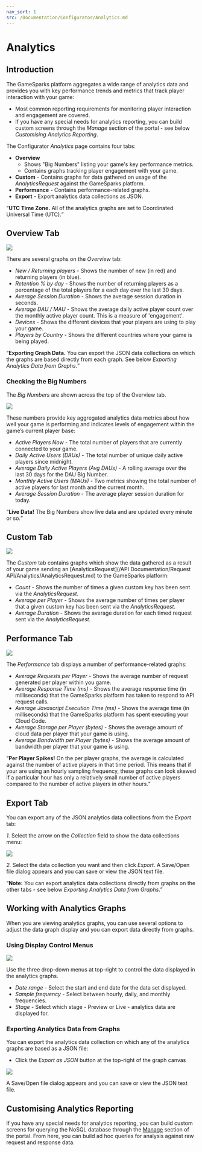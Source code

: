 ```yaml
---
nav_sort: 1
src: /Documentation/Configurator/Analytics.md
---
```


# Analytics

## Introduction

The GameSparks platform aggregates a wide range of analytics data and provides you with key performance trends and metrics that track player interaction with your game:
* Most common reporting requirements for monitoring player interaction and engagement are covered.
* If you have any special needs for analytics reporting, you can build custom screens through the *Manage* section of the portal - see below *Customising Analytics Reporting*.

The Configurator *Analytics* page contains four tabs:
* **Overview**
  * Shows "Big Numbers" listing your game's key performance metrics.
  * Contains graphs tracking player engagement with your game.
* **Custom** - Contains graphs for data gathered on usage of the *AnalyticsRequest* against the GameSparks platform.
* **Performance** - Contains performance-related graphs.
* **Export** - Export analytics data collections as JSON.

<q>**UTC Time Zone.** All of the analytics graphs are set to Coordinated Universal Time (UTC).</q>

## Overview Tab

![](img/Analytics/11.png)

There are several graphs on the *Overview* tab:

  * *New / Returning players* - Shows the number of new (in red) and returning players (in blue).
  * *Retention % by day* - Shows the number of returning players as a percentage of the total players for a each day over the last 30 days.
  * *Average Session Duration* - Shows the average session duration in seconds.
  * *Average DAU / MAU* - Shows the average daily active player count over the monthly active player count. This is a measure of 'engagement'.
  * *Devices* - Shows the different devices that your players are using to play your game.
  * *Players by Country* - Shows the different countries where your game is being played.

<q>**Exporting Graph Data.** You can export the JSON data collections on which the graphs are based directly from each graph. See below *Exporting Analytics Data from Graphs*.</Q>

### Checking the Big Numbers

The *Big Numbers* are shown across the top of the Overview tab.

![](img/Analytics/12.png)

These numbers provide key aggregated analytics data metrics about how well your game is performing and indicates levels of engagement within the game’s current player base:

  * *Active Players Now* - The total number of players that are currently connected to your game.
  * *Daily Active Users (DAUs)* - The total number of unique daily active players since midnight.
  * *Average Daily Active Players (Avg DAUs)* - A rolling average over the last 30 days for the DAU Big Number.
  * *Monthly Active Users (MAUs)* - Two metrics showing the total number of active players for last month and the current month.
  * *Average Session Duration* - The average player session duration for today.

<q>**Live Data!** The Big Numbers show live data and are updated every minute or so.</q>

## Custom Tab

![](img/Analytics/14.png)

 The *Custom* tab contains graphs which show the data gathered as a result of your game sending an [AnalyticsRequest](/API Documentation/Request API/Analytics/AnalyticsRequest.md) to the GameSparks platform:

  * *Count* - Shows the number of times a given custom key has been sent via the *AnalyticsRequest*.
  * *Average per Player* - Shows the average number of times per player that a given custom key has been sent via the *AnalyticsRequest*.
  * *Average Duration* - Shows the average duration for each timed request sent via the *AnalyticsRequest*.

## Performance Tab

![](img/Analytics/15.png)

The *Performance* tab displays a number of performance-related graphs:

  * *Average Requests per Player* - Shows the average number of request generated per player within you game.
  * *Average Response Time (ms)* - Shows the average response time (in milliseconds) that the GameSparks platform has taken to respond to API request calls.
  * *Average Javascript Execution Time (ms)* - Shows the average time (in milliseconds) that the GameSparks platform has spent executing your Cloud Code.
  * *Average Storage per Player (bytes)* - Shows the average amount of cloud data per player that your game is using.
  * *Average Bandwidth per Player (bytes)* - Shows the average amount of bandwidth per player that your game is using.

<q>**Per Player Spikes!** On the per player graphs, the average is calculated against the number of active players in that time period. This means that if your are using an hourly sampling frequency, these graphs can look skewed if a particular hour has only a relatively small number of active players compared to the number of active players in other hours.</q>

## Export Tab

You can export any of the JSON analytics data collections from the *Export* tab:

*1.* Select the arrow on the *Collection* field to show the data collections menu:

![](img/Analytics/16.png)


*2.* Select the data collection you want and then click *Export*. A Save/Open file dialog appears and you can save or view the JSON text file.

<q>**Note:** You can export analytics data collections directly from graphs on the other tabs - see below *Exporting Analytics Data from Graphs*.</q>

## Working with Analytics Graphs

When you are viewing analytics graphs, you can use several options to adjust the data graph display and you can export data directly from graphs.

### Using Display Control Menus

![](img/Analytics/3.png)

Use the three drop-down menus at top-right to control the data displayed in the analytics graphs.

  * *Date range* - Select the start and end date for the data set displayed.
  * *Sample frequency* - Select between hourly, daily, and monthly frequencies.
  * *Stage* - Select which stage - Preview or Live - analytics data are displayed for.

### Exporting Analytics Data from Graphs

You can export the analytics data collection on which any of the analytics graphs are based as a JSON file:
* Click the *Export as JSON* button at the top-right of the graph canvas

 ![](img/Analytics/13.png)

 A Save/Open file dialog appears and you can save or view the JSON text file.

## Customising Analytics Reporting

If you have any special needs for analytics reporting, you can build custom screens for querying the NoSQL database through the [Manage](/Documentation/Manage/README.md) section of the portal. From here, you can build ad hoc queries for analysis against raw request and response data.
